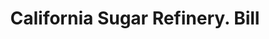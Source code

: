 ---
doi: 10.7916/D8TF189P
date_other: '1880'
date_other_textual: 1880-1889
form: printed ephemera
genre:
- Invoices
name:
- California Sugar Refinery
object_in_context_url: https://biggert.cul.columbia.edu/items/view/ave_biggert_00021
subject_hierarchical_geographic:
- San Francisco, California, United States
subject_name:
- California Sugar Refinery
title: California Sugar Refinery. Bill
sort_title: California Sugar Refinery. Bill
call_number: ave_biggert_00021
coordinates:
- 37.78333333333333,-122.41666666666667
pid: ave_biggert_00021
identifiers: ave_biggert_00021
canvas_id: ldpd:395296
permalink: "/items/ave_biggert_00021/"
layout: iiif-image-page
---